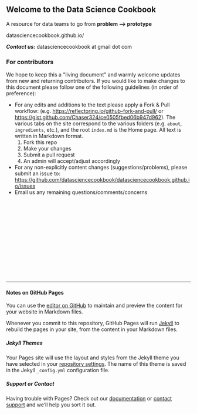 ## Welcome to the Data Science Cookbook

A resource for data teams to go from **problem --> prototype**

datasciencecookbook.github.io/

***Contact us:*** datasciencecookbook at gmail dot com

### For contributors
We hope to keep this a "living document" and warmly welcome updates from new and returning contributors. If you would like to make changes to this document please follow one of the following guidelines (in order of preference):
- For any edits and additions to the text please apply a Fork & Pull workflow: (e.g. https://reflectoring.io/github-fork-and-pull/ or https://gist.github.com/Chaser324/ce0505fbed06b947d962). The various tabs on the site correspond to the various folders (e.g. `about`, `ingredients`, etc.),  and the root `index.md` is the Home page. All text is written in Markdown format.
  1. Fork this repo
  1. Make your changes
  1. Submit a pull request
  1. An admin will accept/adjust accordingly
 - For any non-explicitly content changes (suggestions/problems), please submit an issue to: https://github.com/datasciencecookbook/datasciencecookbook.github.io/issues
 - Email us any remaining questions/comments/concerns
<br><br><br><br><br><br><br><br><br><br><br><br><br><br>
----------------------------------
#### Notes on GitHub Pages

You can use the [editor on GitHub](https://github.com/datasciencecookbook/datasciencecookbook.github.io/edit/main/README.md) to maintain and preview the content for your website in Markdown files.

Whenever you commit to this repository, GitHub Pages will run [Jekyll](https://jekyllrb.com/) to rebuild the pages in your site, from the content in your Markdown files.

##### Jekyll Themes

Your Pages site will use the layout and styles from the Jekyll theme you have selected in your [repository settings](https://github.com/datasciencecookbook/datasciencecookbook.github.io/settings). The name of this theme is saved in the Jekyll `_config.yml` configuration file.

##### Support or Contact

Having trouble with Pages? Check out our [documentation](https://docs.github.com/categories/github-pages-basics/) or [contact support](https://support.github.com/contact) and we’ll help you sort it out.
